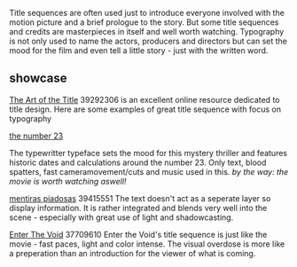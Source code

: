 Title sequences are often used just to introduce everyone involved with the motion picture and a brief prologue to the story.
But some title sequences and credits are masterpieces in itself and well worth watching. Typography is not only used to name the actors, producers and directors but can set the mood for the film and even tell a little story - just with the written word.



## showcase
[The Art of the Title](http://www.artofthetitle.com) 39292306 is an excellent online resource dedicated to title design.
Here are some examples of great title sequence with focus on typography


[the number 23](http://www.artofthetitle.com/title/the-number-23/)

The typewritter typeface sets the mood for this mystery thriller and features historic dates and calculations around the number 23. Only text, blood spatters, fast cameramovement/cuts and music used in this.
*by the way: the movie is worth watching aswell!*

[mentiras piadosas](http://www.artofthetitle.com/title/mentiras-piadosas/) 39415551
The text doesn't act as a seperate layer so display information. It is rather integrated and blends very well into the scene - especially with great use of light and shadowcasting.

[Enter The Void](http://www.artofthetitle.com/title/enter-the-void/) 37709610
Enter the Void's title sequence is just like the movie - fast paces, light and color intense. The visual overdose is more like a preperation than an introduction for the viewer of what is coming.